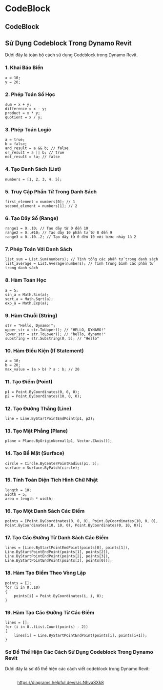 # CodeBlock

## CodeBlock

## Sử Dụng Codeblock Trong Dynamo Revit

Dưới đây là toàn bộ cách sử dụng Codeblock trong Dynamo Revit.

### 1. Khai Báo Biến

```designscript
x = 10;
y = 20;
```

### 2. Phép Toán Số Học

```designscript
sum = x + y;
difference = x - y;
product = x * y;
quotient = x / y;
```

### 3. Phép Toán Logic

```designscript
a = true;
b = false;
and_result = a && b; // false
or_result = a || b; // true
not_result = !a; // false
```

### 4. Tạo Danh Sách (List)

```designscript
numbers = [1, 2, 3, 4, 5];
```

### 5. Truy Cập Phần Tử Trong Danh Sách

```designscript
first_element = numbers[0]; // 1
second_element = numbers[1]; // 2
```

### 6. Tạo Dãy Số (Range)

```designscript
range1 = 0..10; // Tạo dãy từ 0 đến 10
range2 = 0..#10; // Tạo dãy 10 phần tử từ 0 đến 9
range3 = 0..10..2; // Tạo dãy từ 0 đến 10 với bước nhảy là 2
```

### 7. Phép Toán Với Danh Sách

```designscript
list_sum = List.Sum(numbers); // Tính tổng các phần tử trong danh sách
list_average = List.Average(numbers); // Tính trung bình các phần tử trong danh sách
```

### 8. Hàm Toán Học

```designscript
a = 5;
sin_a = Math.Sin(a);
sqrt_a = Math.Sqrt(a);
exp_a = Math.Exp(a);
```

### 9. Hàm Chuỗi (String)

```designscript
str = "Hello, Dynamo!";
upper_str = str.ToUpper(); // "HELLO, DYNAMO!"
lower_str = str.ToLower(); // "hello, dynamo!"
substring = str.Substring(0, 5); // "Hello"
```

### 10. Hàm Điều Kiện (If Statement)

```designscript
a = 10;
b = 20;
max_value = (a > b) ? a : b; // 20
```

### 11. Tạo Điểm (Point)

```designscript
p1 = Point.ByCoordinates(0, 0, 0);
p2 = Point.ByCoordinates(10, 0, 0);
```

### 12. Tạo Đường Thẳng (Line)

```designscript
line = Line.ByStartPointEndPoint(p1, p2);
```

### 13. Tạo Mặt Phẳng (Plane)

```designscript
plane = Plane.ByOriginNormal(p1, Vector.ZAxis());
```

### 14. Tạo Bề Mặt (Surface)

```designscript
circle = Circle.ByCenterPointRadius(p1, 5);
surface = Surface.ByPatch(circle);
```

### 15. Tính Toán Diện Tích Hình Chữ Nhật

```designscript
length = 10;
width = 5;
area = length * width;
```

### 16. Tạo Một Danh Sách Các Điểm

```designscript
points = [Point.ByCoordinates(0, 0, 0), Point.ByCoordinates(10, 0, 0), Point.ByCoordinates(10, 10, 0), Point.ByCoordinates(0, 10, 0)];
```

### 17. Tạo Các Đường Từ Danh Sách Các Điểm

```designscript
lines = [Line.ByStartPointEndPoint(points[0], points[1]), Line.ByStartPointEndPoint(points[1], points[2]), Line.ByStartPointEndPoint(points[2], points[3]), Line.ByStartPointEndPoint(points[3], points[0])];
```

### 18. Hàm Tạo Điểm Theo Vòng Lặp

```designscript
points = [];
for (i in 0..10)
{
    points[i] = Point.ByCoordinates(i, i, 0);
}
```

### 19. Hàm Tạo Các Đường Từ Các Điểm

```designscript
lines = [];
for (i in 0..(List.Count(points) - 2))
{
    lines[i] = Line.ByStartPointEndPoint(points[i], points[i+1]);
}
```

### Sơ Đồ Thể Hiện Các Cách Sử Dụng Codeblock Trong Dynamo Revit

Dưới đây là sơ đồ thể hiện các cách viết codeblock trong Dynamo Revit:

<figure><img src="https://diagrams.helpful.dev/d/d:tnLpLlQJ" alt=""><figcaption><p><a href="https://diagrams.helpful.dev/s/s:NhvaSXk8">https://diagrams.helpful.dev/s/s:NhvaSXk8</a></p></figcaption></figure>
